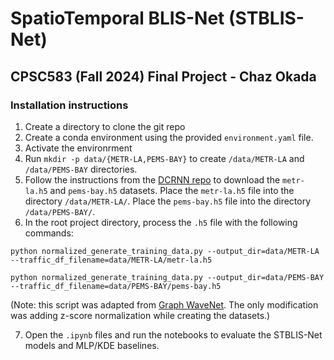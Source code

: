 # SpatioTemporal BLIS-Net (STBLIS-Net)
## CPSC583 (Fall 2024) Final Project - Chaz Okada

### Installation instructions
1) Create a directory to clone the git repo
2) Create a conda environment using the provided `environment.yaml` file.
3) Activate the environrment
4) Run `mkdir -p data/{METR-LA,PEMS-BAY}` to create `/data/METR-LA` and `/data/PEMS-BAY` directories.
5) Follow the instructions from the [DCRNN repo](https://github.com/liyaguang/DCRNN) to download the `metr-la.h5` and `pems-bay.h5` datasets. Place the `metr-la.h5` file into the directory `/data/METR-LA/`. Place the `pems-bay.h5` file into the directory `/data/PEMS-BAY/`.
6) In the root project directory, process the `.h5` file with the following commands:

`python normalized_generate_training_data.py --output_dir=data/METR-LA --traffic_df_filename=data/METR-LA/metr-la.h5`

`python normalized_generate_training_data.py --output_dir=data/PEMS-BAY --traffic_df_filename=data/PEMS-BAY/pems-bay.h5`

(Note: this script was adapted from [Graph WaveNet](https://github.com/nnzhan/Graph-WaveNet). The only modification was adding z-score normalization while creating the datasets.)

7) Open the `.ipynb` files and run the notebooks to evaluate the STBLIS-Net models and MLP/KDE baselines.